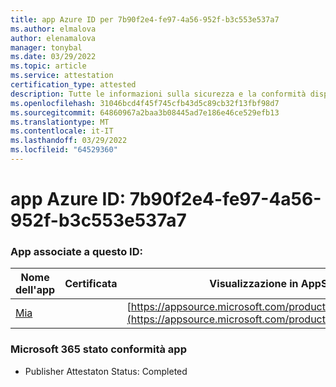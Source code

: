 ```yaml
---
title: app Azure ID per 7b90f2e4-fe97-4a56-952f-b3c553e537a7
ms.author: elmalova
author: elenamalova
manager: tonybal
ms.date: 03/29/2022
ms.topic: article
ms.service: attestation
certification_type: attested
description: Tutte le informazioni sulla sicurezza e la conformità disponibili per 7b90f2e4-fe97-4a56-952f-b3c553e537a7.
ms.openlocfilehash: 31046bcd4f45f745cfb43d5c89cb32f13fbf98d7
ms.sourcegitcommit: 64860967a2baa3b08445ad7e186e46ce529efb13
ms.translationtype: MT
ms.contentlocale: it-IT
ms.lasthandoff: 03/29/2022
ms.locfileid: "64529360"
---
```

# <a name="azure-app-id-7b90f2e4-fe97-4a56-952f-b3c553e537a7"></a>app Azure ID: 7b90f2e4-fe97-4a56-952f-b3c553e537a7


### <a name="apps-associated-with-this-id"></a>App associate a questo ID:
| **Nome dell'app** | **Certificata** | **Visualizzazione in AppSource** |
|--------------|---------------|-----------------------|
| [Mia](../forward/WA200002417.md) |  | [https://appsource.microsoft.com/product/office/WA200002417](https://appsource.microsoft.com/product/office/WA200002417) |

### <a name="microsoft-365-app-compliance-status"></a>Microsoft 365 stato conformità app
- Publisher Attestaton Status: Completed
